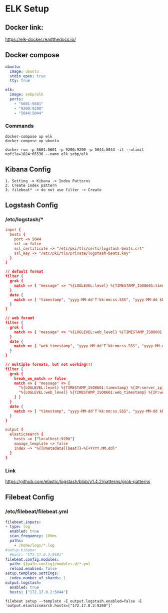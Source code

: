 # ELK Setup

## Docker link:
https://elk-docker.readthedocs.io/

## Docker compose
```yml
ubuntu:
  image: ubuntu
  stdin_open: true
  tty: true

elk:
  image: sebp/elk
  ports:
    - "5601:5601"
    - "9200:9200"
    - "5044:5044"
```
### Commands
```
docker-compose up elk
docker-compose up ubuntu
```
```
docker run -p 5601:5601 -p 9200:9200 -p 5044:5044 -it --ulimit nofile=1024:65536 --name elk sebp/elk
```

## Kibana Config
    1. Setting -> Kibana -> Index Patterns
    2. Create index pattern
    3. filebeat* -> do not use filter -> Create


## Logstash Config
### /etc/logstash/*
```conf
input {
  beats {
    port => 5044
    ssl => false
    ssl_certificate => "/etc/pki/tls/certs/logstash-beats.crt"
    ssl_key => "/etc/pki/tls/private/logstash-beats.key"
  }
}
```
```json
// default format
filter {
  grok {
    match => { "message" => "%{LOGLEVEL:level} %{TIMESTAMP_ISO8601:timestamp} %{IP:server_ip} %{PROG:port} %{PATH:code_path} %{GREEDYDATA:data}" }
  }
  date {
    match => [ "timestamp", "yyyy-MM-dd'T'kk:mm:ss.SSS", "yyyy-MM-dd kk:mm:ss,SSS" ]
  }
}
```
```json
// web foramt
filter {
  grok {
    match => { "message" => "%{LOGLEVEL:web_level} %{TIMESTAMP_ISO8601:web_timestamp} %{IP:web_server_ip} %{PROG:web_port} %{PATH:web_code_path} %{WORD:web_method} %{IP:web_client_ip} %{USER:web_username} %{GREEDYDATA:web_data}" }
  }
  date {
    match => [ "web_timestamp", "yyyy-MM-dd'T'kk:mm:ss.SSS", "yyyy-MM-dd kk:mm:ss,SSS" ]
  }
}
```
```json
// multiple formats, but not working!!!
filter {
  grok {
    break_on_match => false
    match => { "message" => [
      "%{LOGLEVEL:level} %{TIMESTAMP_ISO8601:timestamp} %{IP:server_ip} %{PROG:port} %{PATH:code_path} %{GREEDYDATA:data}",
      "%{LOGLEVEL:web_level} %{TIMESTAMP_ISO8601:web_timestamp} %{IP:web_server_ip} %{PROG:web_port} %{PATH:web_code_path} %{WORD:web_method} %{IP:web_client_ip} %{USER:web_username} %{GREEDYDATA:web_data}"
    ] }
  }
  date {
    match => [ "timestamp", "yyyy-MM-dd'T'kk:mm:ss.SSS", "yyyy-MM-dd kk:mm:ss,SSS" ]
  }
}
```
```conf
output {
  elasticsearch {
    hosts => ["localhost:9200"]
    manage_template => false
    index => "%{[@metadata][beat]}-%{+YYYY.MM.dd}"
  }
}
```
### Link
https://github.com/elastic/logstash/blob/v1.4.2/patterns/grok-patterns

## Filebeat Config
<!-- ```
filebeat modules enable system
``` -->
### /etc/filebeat/filebeat.yml
```yml
filebeat.inputs:
- type: log
  enabled: true
  scan_frequency: 100ms
  paths:
    - /home/logs/*.log
#setup.kibana:
  #host: "172.17.0.2:5601"
filebeat.config.modules:
  path: ${path.config}/modules.d/*.yml
  reload.enabled: false
setup.template.settings:
  index.number_of_shards: 1
output.logstash:
  enabled: true
  hosts: ["172.17.0.2:5044"]
```
```
filebeat setup --template -E output.logstash.enabled=false -E 'output.elasticsearch.hosts=["172.17.0.2:9200"]'
```
